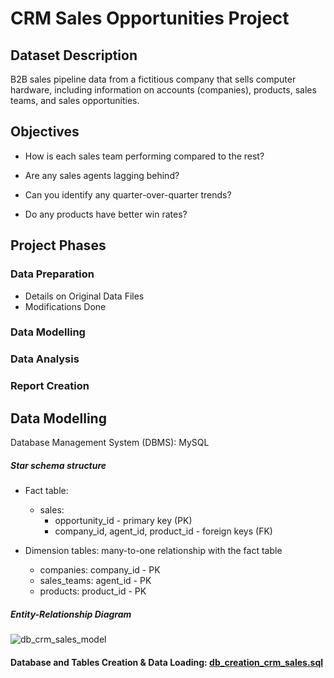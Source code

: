 # CRM Sales Opportunities Project

## Dataset Description 
B2B sales pipeline data from a fictitious company that sells computer hardware, including information on accounts (companies), products, sales teams, and sales opportunities.

## Objectives

* How is each sales team performing compared to the rest?

* Are any sales agents lagging behind?

* Can you identify any quarter-over-quarter trends?

* Do any products have better win rates?

## Project Phases
### Data Preparation
* Details on Original Data Files
* Modifications Done
### Data Modelling

### Data Analysis

### Report Creation

## Data Modelling

Database Management System (DBMS): MySQL 

##### Star schema structure
* Fact table:
  * sales:
    * opportunity_id - primary key (PK)
    * company_id, agent_id, product_id - foreign keys (FK)
      
* Dimension tables: many-to-one relationship with the fact table
  * companies: company_id - PK
  * sales_teams: agent_id - PK
  * products: product_id - PK

##### Entity-Relationship Diagram

![db_crm_sales_model](https://github.com/user-attachments/assets/190db539-a21c-44bb-bddf-99a1e4c5ddae)

#### Database and Tables Creation & Data Loading: [db_creation_crm_sales.sql](https://github.com/natalyamn/CRM_Sales_Opportunities_project/blob/main/db_creation_crm_sales.sql)

